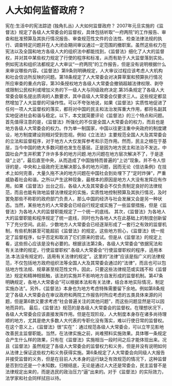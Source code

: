 # 人大如何监督政府？

宪在:生活中的宪法踪迹 (独角扎丛)
人大如何监督政府？
2007年元旦实施的《监督法》规定了各级人大常委会的监督权，具体包括听取“一府两院”的工作报告、审查和批准预算及其执行情况报告、审查规范性文件的合法性、检查法律法规的执行、调查特定问题并在人大闭会期间审议通过一定范围的撤职案。虽然这些权力在宪法以及全国和地方各级人大的组织法中都能找到，《监督法》细化了人大的监督权，并对其中某些权力规定了行使的程序和标准，从而有助于人大监督落到实处。例如宪法和组织法都规定人大审议“一府两院”的工作报告，但是没有说明根据什么来审议哪些内容。《监督法》第9条则明确规定，人大审议过程应该考虑人大机构和社会信访所反映的问题。第18条规定了人大常委会对决算草案和预算执行情况所应审查的重点内容，第30条授权地方各级人大常委会撤销超越法律权限、剥夺或限制公民权利或增加义务的下一级人大与同级政府决定.第35条规定了各级人大常委会联名提出质询的人数要求，其中县级人大常委会仅要求三人。这些规定都显然增加了人大监督的可操作性。可以不夸张地说，如果《监督法》实质性地促进了任何一项人大监督权的落实，都将对中国的民主和法治发挥重大作用，都将名副其实地促进社会和谐与稳定。以下，本文就简要评论《监督法》的三个特点和问题。
首先值得注意的是，《监督法》所强化的不仅是全国人大常委会的权力，而且也是地方各级人大常委会的权力。作为单一制国家，中国以往更注重中央政府的制度建设，地方制度建设则相对受到忽视。例如《立法法》主要规范全国人大及其常委会的立法和监督程序，对于地方人大仅发挥参考和示范作用。然而，民主之根在于基层，当今中国的绝大多数问题也发生在基层。正是因为地方民主和法治不发达，中国社会产生并积累了许许多多的地方问题.地方问题在地方层次解决不了，于是逐级“上访”，最后直至中央，从而造成了中国独特而普遍的“上访”现象。并不令人惊讶的是，中央和上级政府无法解决那么多的地方问题，因而无论《信访条例》在技术上如何完善，大量久拖不决的地方问题在中国社会到处埋下了“定时炸弹”，严重威胁着社会和谐。之所以产生这种现象，最根本的原因是地方人大没有发挥应有作用。如果《监督法》出台之后，各级人大及其常委会不仅负责制定良好的法律规范，而且也能有效地监督法律规定的实施，实质性地控制预算及其执行情况，及时罢免那些不称职的政府部门负责人，那么中国的经济与社会发展又会是另一种状态。当然，某些地方的人大常委会已经自行规定或实施了一些监督措施，但是《监督法》为各地人大的监督职能规定了一个统一的底线。
其次，《监督法》为各地人大的监督职能和程序规定了统一底线，同时也为各地人大在此基础上的制度创新留下了充分空间。此前，少数地方人大常委会已经逐渐形成了一套行之有效的监督机制，有些机制甚至可能超前《监督法》的规定。这些地方担心，《监督法》统一规定了监督程序，似乎否定和取消了它们原来的尝试。但是从《监督法》的规定上看，这些担心应该是没有必要的。根据该法第2条，各级人大常委会“依据宪法和有关法律的规定，行使监督职权”.各级人大常委会“行使监督职权的程序，适用本法.本法没有规定的，适用有关法律的规定”。这里的“法律”应该是指广义的法律规范，不仅包括地方政府组织法等全国人大及其常委会通过的“法律”，而且也可以包括地方性法规、规章甚至规范性文件。因此，只要这些法律规范或实践不和《监督法》规定和精神相抵触，该法的实施并不影响地方自发形成的监督机制。第47条明确规定，各地人大常委会“可以根据本法和有关法律，结合本地实际情况，制定实施办法”。另外，《监督法》本身也为地方考虑特殊需要留下余地。例如第8条规定了各级人大常委会在审议政府和两院工作报告时所应考虑的五类具体来源的问题，但是第6款又要求考虑“社会普遍关注的其他问题”，而这些问题显然是可以因地而异的。
最后，《监督法》规范的是各级人大常委会的监督权。在理想状况下，各级人大常委会应该直接发挥作用。但是在现阶段，人大制度本身存在诸多尚待理顺的地方，尤其是绝大多数人大代表的专职化没有落实，难以行使日常的监督权。在这个意义上，《监督法》很“实在”：通过规范各级人大常委会，可以立竿见影地改善民主监督职能。当然，在法律实施之前，尚难预料实施效果。具体哪一条规定会产生什么样的效果，只有在《监督法》实施相当一段时间之后才能体现出来。况且《监督法》虽然规定了各级人大常委会的监督权力和义务，但是并没有说明如何从法律上保证这些权力和义务获得实施。第6条规定了人大常委会向同级人大报告并接受监督的义务，但是在目前人大本身的运行缺乏有效规范的情况下，这种监督是否到位还是一个未知数。归根结底，无论是通过人大还是常委会，民主监督不是法律规定出来的，而是选民的政治压力“逼”出来的。对于《监督法》的实际效力，法学家和社会同样拭目以待。